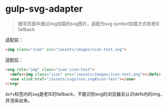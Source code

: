 # gulp-svg-adapter

> 搜寻页面中通过img加载的svg图片，适配为svg symbol加载方式和老IE fallback


适配前：
```html
<img class="icon" src="/assets/images/icon-test.svg">
```

适配后：
```html
<svg role="img" class="icon icon-test">
  <defs><img class="icon" src="/assets/images/icon-test.png"></defs>
  <use xlink:href="/assets/svgs/xxx.svg#icon-test"></use>
</svg>
```

`defs`标签内的`img`是老IE的fallback，不能识别svg的浏览器会认识defs内的img，并渲染出来。
